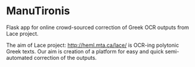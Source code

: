 # ManuTironis
Flask app for online crowd-sourced correction of Greek OCR outputs from Lace project.

The aim of Lace project: http://heml.mta.ca/lace/ is OCR-ing polytonic Greek texts.
Our aim is creation of a platform for easy and quick semi-automated correction of the outputs.
